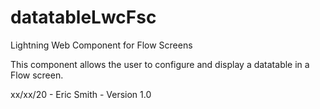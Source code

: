 # datatableLwcFsc

Lightning Web Component for Flow Screens    

This component allows the user to configure and display a datatable in a Flow screen.

xx/xx/20 -    Eric Smith -    Version 1.0
